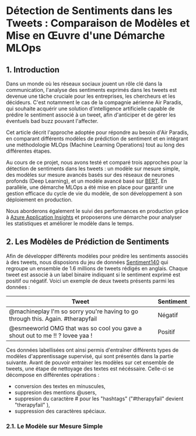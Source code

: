# Détection de Sentiments dans les Tweets : Comparaison de Modèles et Mise en Œuvre d'une Démarche MLOps

## 1. Introduction

Dans un monde où les réseaux sociaux jouent un rôle clé dans la communication, l'analyse des sentiments exprimés dans les tweets est devenue une tâche cruciale pour les entreprises, les chercheurs et les décideurs. C'est notamment le cas de la compagnie aérienne Air Paradis, qui souhaite acquérir une solution d'intelligence artificielle capable de prédire le sentiment associé à un tweet, afin d'anticiper et de gérer les éventuels bad buzz pouvant l'affecter.

Cet article décrit l'approche adoptée pour répondre au besoin d'Air Paradis, en comparant différents modèles de prédiction de sentiment et en intégrant une méthodologie MLOps (Machine Learning Operations) tout au long des différentes étapes.

Au cours de ce projet, nous avons testé et comparé trois approches pour la détection de sentiments dans les tweets : un modèle sur mesure simple, des modèles sur mesure avancés basés sur des réseaux de neurones profonds (Deep Learning), et un modèle avancé basé sur [BERT](https://huggingface.co/docs/transformers/model_doc/bert). En parallèle, une démarche MLOps a été mise en place pour garantir une gestion efficace du cycle de vie du modèle, de son développement à son déploiement en production.

Nous aborderons également le suivi des performances en production grâce à [Azure Application Insights](https://learn.microsoft.com/fr-fr/azure/azure-monitor/app/app-insights-overview) et proposerons une démarche pour analyser les statistiques et améliorer le modèle dans le temps.

## 2. Les Modèles de Prédiction de Sentiments

Afin de développer différents modèles pour prédire les sentiments associés à des tweets, nous disposions du jeu de données [Sentiment140](https://www.kaggle.com/datasets/kazanova/sentiment140) qui regroupe un ensemble de 1.6 millions de tweets rédigés en anglais. Chaque tweet est associé à un label binaire indiquant si le sentiment exprimé est positif ou négatif. Voici un exemple de deux tweets présents parmi les données :

   Tweet                                  | Sentiment   |
 |-----------------------------------------|-------------|
 | @machineplay I'm so sorry you're having to go through this. Again.  #therapyfail | Négatif     |
 | @esmeeworld  OMG that was so cool  you gave a shout out to me !! ? lovee yaa ! | Positif     |
 
Ces données labellisées ont ainsi permis d'entraîner différents types de modèles d'apprentissage supervisé, qui sont présentés dans la partie suivante. Avant de pouvoir entrainer les modèles sur cet ensemble de tweets, une étape de nettoyage des textes est nécéssaire. Celle-ci se décompose en différentes opérations :

 - conversion des textes en minuscules,
 - suppresion des mentions @users,
 - suppresion du caractère # pour les "hashtags" ("#therapyfail" devient "therapyfail" ),
 - suppression des caractères spéciaux.

### 2.1. Le Modèle sur Mesure Simple